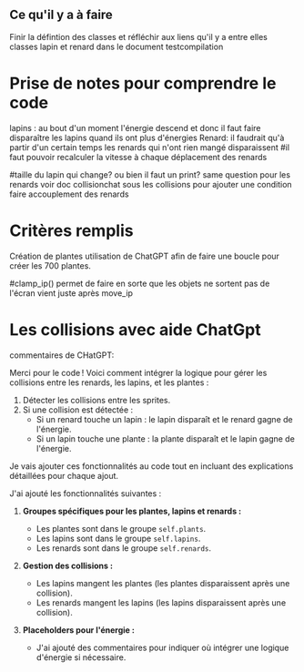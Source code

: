 ## Ce qu'il y a à faire

Finir la défintion des classes et réfléchir aux liens qu'il y a entre elles
classes lapin et renard dans le document testcompilation

# Prise de notes pour comprendre le code

lapins : au bout d'un moment l'énergie descend et donc il faut faire disparaître les lapins quand ils ont plus d'énergies
Renard: il faudrait qu'à partir d'un certain temps les renards qui n'ont rien mangé disparaissent
#il faut pouvoir recalculer la vitesse à chaque déplacement des renards

#taille du lapin qui change? ou bien il faut un print? same question pour les renards voir doc collisionchat sous les collisions pour ajouter une condition
faire accouplement des renards

# Critères remplis

Création de plantes
utilisation de ChatGPT afin de faire une boucle pour créer les 700 plantes.

#clamp_ip() permet de faire en sorte que les objets ne sortent pas de l'écran
vient juste après move_ip

# Les collisions avec aide ChatGpt

commentaires de CHatGPT:

Merci pour le code ! Voici comment intégrer la logique pour gérer les collisions entre les renards, les lapins, et les plantes :

1. Détecter les collisions entre les sprites.
2. Si une collision est détectée :
   - Si un renard touche un lapin : le lapin disparaît et le renard gagne de l'énergie.
   - Si un lapin touche une plante : la plante disparaît et le lapin gagne de l'énergie.

Je vais ajouter ces fonctionnalités au code tout en incluant des explications détaillées pour chaque ajout.

J'ai ajouté les fonctionnalités suivantes :

1. **Groupes spécifiques pour les plantes, lapins et renards :**

   - Les plantes sont dans le groupe `self.plants`.
   - Les lapins sont dans le groupe `self.lapins`.
   - Les renards sont dans le groupe `self.renards`.

2. **Gestion des collisions :**

   - Les lapins mangent les plantes (les plantes disparaissent après une collision).
   - Les renards mangent les lapins (les lapins disparaissent après une collision).

3. **Placeholders pour l'énergie :**
   - J'ai ajouté des commentaires pour indiquer où intégrer une logique d'énergie si nécessaire.
